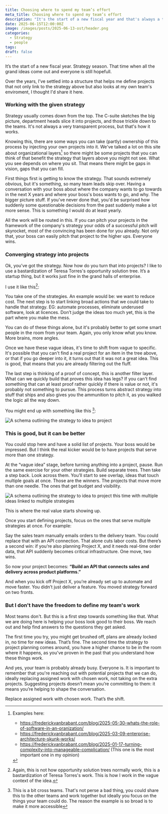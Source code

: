 ```yaml
---
title: Choosing where to spend my team’s effort
meta_title: Choosing where to spend my team’s effort
description: "It's the start of a new fiscal year and that's always a time to look forward and define strategy: What are we gonna work on these next months. I've always handled the same structure in defining my strategy and I thought I'd share it here."
date: 2025-06-15T12:00:00Z
image: /images/posts/2025-06-13-ost/header.png
categories:
  - Strategy
  - people
tags:
draft: false
---
```


It’s the start of a new fiscal year. Strategy season. That time when all the grand ideas come out and everyone is still hopefull.

Over the years, I’ve settled into a structure that helps me define projects that not only link to the strategy above but also looks at my own team's enviroment, I thought I'd share it here.

### Working with the given strategy

Strategy usually comes down from the top. The C-suite sketches the big picture, department heads slice it into projects, and those trickle down to the teams. It's not always a very transparent process, but that's how it works.

Knowing this, there are some ways you can take (partly) ownership of this process by injecting your own projects into it. We've talked a lot on this site about organizational layers[^1] so there might be some projects that you can think of that benefit the strategy that layers above you might not see. What you see depends on where you sit. That means there might be gaps in vision, gaps that you can fill.

First things first is getting to know the strategy. That sounds extremely obvious, but it's something, so many team leads skip over. Having a conversation with your boss about where the company wants to go towards in the next X years and where your boss's boss wants to go, and why. The bigger picture stuff. If you've never done that, you'd be surprised how suddenly some questionable decisions from the past suddenly make a lot more sense. This is something I would do at least yearly.

All the work will be routed in this. If you can pitch your projects in the framework of the company's strategy your odds of a successful pitch will skyrocket, most of the convincing has been done for you already. Not only that, your boss can easily pitch that project to the higher ups. Everyone wins.

### Converging strategy into projects

Ok, you’ve got the strategy. Now how do you turn that into projects? I like to use a bastardization of Teresa Torres's opportunity solution tree. It’s a startup thing, but it works just fine in the grand halls of enterprise.

I use it like this[^2]:

You take one of the strategies. An example would be: we want to reduce cost. The next step is to start linking broad actions that we could take to handle that strategy. EG: automate processes, eliminate underused software, look at licences. Don’t judge the ideas too much yet, this is the part where you make the mess.

You can do of these things alone, but it's probably better to get some smart people in the room from your team. Again, you only know what you know. More brains, more angles.

Once we have these vague ideas, it's time to shift from vague to specific. It's possible that you can't find a real project for an item in the tree above, or that if you go deeper into it, it turns out that it was not a great idea. This is good, that means that you are already filtering out the fluff.

The last step is thinking of a proof of concept, this is another filter layer. What can we quickly build that proves this idea has legs? If you can't find something that can at least proof rather quickly if there is value or not, it's probably not something to pursue. This process turns abstract strategy into stuff that ships and also gives you the ammunition to pitch it, as you walked the logic all the way down.

You might end up with something like this [^3]:

![A schema outlining the strategy to idea to project](/images/2025-06-13-ost/OPT1.drawio.png)

### This is good, but it can be better

You could stop here and have a solid list of projects. Your boss would be impressed. But I think the real kicker would be to have projects that serve more than one strategy.

At the “vague idea” stage, before turning anything into a project, pause. Run the same exercise for your other strategies. Build separate trees.
Then take a step back. Look across them. You’ll start to see overlap, ideas that touch multiple goals at once.
Those are the winners. The projects that move more than one needle. The ones that get budget and visibility.

![A schema outlining the strategy to idea to project this time with multiple ideas linked to multiple strategies](/images/2025-06-13-ost/OPT2.drawio.png)

This is where the real value starts showing up.

Once you start defining projects, focus on the ones that serve multiple strategies at once. For example:

Say the sales team manually emails orders to the delivery team. You could replace that with an API connection. That alone cuts labor costs. But there’s a second win: if you’re also planning Project X, and it needs real-time order data, that API suddenly becomes critical infrastructure. One move, two wins.

So now your project becomes: **“Build an API that connects sales and delivery across product platforms.”**

And when you kick off Project X, you’re already set up to automate and move faster.
You didn’t just deliver a feature. You moved strategy forward on two fronts.

### But I don't have the freedom to define my team's work

Most teams don't. But this is a first step towards something like that. What we are doing here is helping your boss look good to their boss. We reach out and help find answers to the questions they get asked.

The first time you try, you might get brushed off, plans are already locked in, no time for new ideas. That’s fine. The second time the strategy to project planning comes around, you have a higher chance to be in the room where it happens, as you've proven in the past that you understand how these things work.

And yes, your team is probably already busy. Everyone is. It is important to remember that you're reaching out with potential projects that we can do, ideally replacing assigned work with chosen work, not taking on the extra projects. Suggesting projects doesn’t mean you’re committing to them: it means you’re helping to shape the conversation.

Replace assigned work with chosen work. That’s the shift.

[^1]: Examples here:

    - https://frederickvanbrabant.com/blog/2025-05-30-whats-the-role-of-software-in-an-oranization/
    - https://frederickvanbrabant.com/blog/2025-03-09-enterprise-architecture-skunk-works/
    - https://frederickvanbrabant.com/blog/2025-01-17-turning-complexity-into-manageable-complication/ (This one is the most important one in my opinion)

[^2]: Again, this is not how opportunity solution trees normally work, this is a bastardization of Teresa Torres's work. This is how I work in the vague context of the idea.

[^3]: This is a bit cross teams. That's not perse a bad thing, you could share this to the other teams and work together but ideally you focus on the things your team could do. The reason the example is so broad is to make it more accessible
